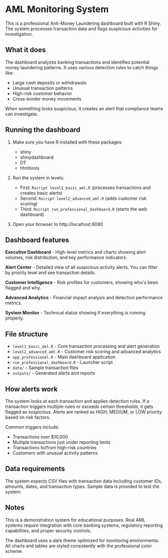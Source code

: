 # AML Monitoring System

This is a professional Anti-Money Laundering dashboard built with R Shiny. The system processes transaction data and flags suspicious activities for investigation.

## What it does

The dashboard analyzes banking transactions and identifies potential money laundering patterns. It uses various detection rules to catch things like:

- Large cash deposits or withdrawals
- Unusual transaction patterns
- High-risk customer behavior
- Cross-border money movements

When something looks suspicious, it creates an alert that compliance teams can investigate.

## Running the dashboard

1. Make sure you have R installed with these packages:
   - shiny
   - shinydashboard
   - DT
   - htmltools

2. Run the system in levels:
   - First: `Rscript level1_basic_aml.R` (processes transactions and creates basic alerts)
   - Second: `Rscript level2_advanced_aml.R` (adds customer risk scoring)
   - Third: `Rscript run_professional_dashboard.R` (starts the web dashboard)

3. Open your browser to http://localhost:8080

## Dashboard features

**Executive Dashboard** - High-level metrics and charts showing alert volumes, risk distribution, and key performance indicators.

**Alert Center** - Detailed view of all suspicious activity alerts. You can filter by priority level and see transaction details.

**Customer Intelligence** - Risk profiles for customers, showing who's been flagged and why.

**Advanced Analytics** - Financial impact analysis and detection performance metrics.

**System Monitor** - Technical status showing if everything is running properly.

## File structure

- `level1_basic_aml.R` - Core transaction processing and alert generation
- `level2_advanced_aml.R` - Customer risk scoring and advanced analytics  
- `app_professional.R` - Main dashboard application
- `run_professional_dashboard.R` - Launcher script
- `data/` - Sample transaction files
- `outputs/` - Generated alerts and reports

## How alerts work

The system looks at each transaction and applies detection rules. If a transaction triggers multiple rules or exceeds certain thresholds, it gets flagged as suspicious. Alerts are ranked as HIGH, MEDIUM, or LOW priority based on risk factors.

Common triggers include:
- Transactions over $10,000
- Multiple transactions just under reporting limits
- Transactions to/from high-risk countries
- Customers with unusual activity patterns

## Data requirements

The system expects CSV files with transaction data including customer IDs, amounts, dates, and transaction types. Sample data is provided to test the system.

## Notes

This is a demonstration system for educational purposes. Real AML systems require integration with core banking systems, regulatory reporting capabilities, and proper security controls.

The dashboard uses a dark theme optimized for monitoring environments. All charts and tables are styled consistently with the professional color scheme.